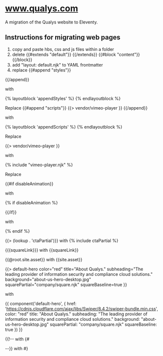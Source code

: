 # www.qualys.com
A migration of the Qualys website to Eleventy.

## Instructions for migrating web pages

1. copy and paste hbs, css and js files within a folder
2. delete
{{#extends "default"}}
{{/extends}}
{{#block "content"}}
{{/block}}
3. add "layout: default.njk" to YAML frontmatter
4. replace
{{#append "styles"}}
	<link rel="stylesheet" href="index.css">
{{/append}}

with

{% layoutblock 'appendStyles' %}
    <link rel="stylesheet" href="index.css">
{% endlayoutblock %}

Replace
{{#append "scripts"}}
	{{> vendor/vimeo-player }}
	<script src="company.js"></script>
{{/append}}

with

{% layoutblock 'appendScripts' %}
    <script src="company.js"></script>
{% endlayoutblock %}

Replace

{{> vendor/vimeo-player }}

with

{% include "vimeo-player.njk" %}

Replace

{{#if disableAnimation}} 

with

{% if disableAnimation %} 

{{/if}}

with

{% endif %}

{{> (lookup . 'ctaPartial')}}
with
{% include ctaPartial %}



{{{squareLink}}}
with
{{squareLink}}

{{@root.site.asset}}
with
{{site.asset}}

{{>
	default-hero
	color="red"
	title="About Qualys."
	subheading="The leading provider of information security and compliance cloud solutions."
	background="about-us-hero-desktop.jpg"
	squarePartial="company/square.njk"
	squareBaseline=true
}}

with

{{ component('default-hero', {
	href: 'https://cdnjs.cloudflare.com/ajax/libs/Swiper/8.4.2/swiper-bundle.min.css',
	color: "red"
	title: "About Qualys."
	subheading: "The leading provider of information security and compliance cloud solutions."
	background: "about-us-hero-desktop.jpg"
	squarePartial: "company/square.njk"
	squareBaseline: true
}) }}

{{!--
with
{#

--}}
with
#}

